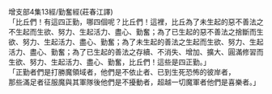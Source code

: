增支部4集13經/勤奮經(莊春江譯)  
「比丘們！有這四正勤，哪四個呢？比丘們！這裡，比丘為了未生起的惡不善法之不生起而生欲、努力、生起活力、盡心、勤奮；為了已生起的惡不善法之捨斷而生欲、努力、生起活力、盡心、勤奮；為了未生起的善法之生起而生欲、努力、生起活力、盡心、勤奮；為了已生起的善法之存續、不消失、增加、擴大、圓滿修習而生欲、努力、生起活力、盡心、勤奮，比丘們！這些是四正勤。」  
「正勤者們是打勝魔領域者，他們是不依止者、已到生死恐怖的彼岸者，  
那些滿足者征服魔與其軍隊後他們是不擾動者，超越一切魔軍者他們是喜樂者。」  
  
  
